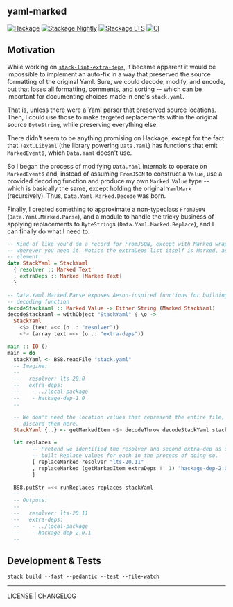 ## yaml-marked

[![Hackage](https://img.shields.io/hackage/v/yaml-marked.svg?style=flat)](https://hackage.haskell.org/package/yaml-marked)
[![Stackage Nightly](http://stackage.org/package/yaml-marked/badge/nightly)](http://stackage.org/nightly/package/yaml-marked)
[![Stackage LTS](http://stackage.org/package/yaml-marked/badge/lts)](http://stackage.org/lts/package/yaml-marked)
[![CI](https://github.com/pbrisbin/yaml-marked/actions/workflows/ci.yml/badge.svg)](https://github.com/pbrisbin/yaml-marked/actions/workflows/ci.yml)

## Motivation

While working on [`stack-lint-extra-deps`][sled], it became apparent it would be
impossible to implement an auto-fix in a way that preserved the source
formatting of the original Yaml. Sure, we could decode, modify, and encode, but
that loses all formatting, comments, and sorting -- which can be important for
documenting choices made in one's `stack.yaml`.

[sled]: https://github.com/freckle/stack-lint-extra-deps

That is, unless there were a Yaml parser that preserved source locations. Then,
I could use those to make targeted replacements within the original source
`ByteString`, while preserving everything else.

There didn't seem to be anything promising on Hackage, except for the fact that
`Text.Libyaml` (the library powering `Data.Yaml`) has functions that emit
`MarkedEvent`s, which `Data.Yaml` doesn't use.

So I began the process of modifying `Data.Yaml` internals to operate on
`MarkedEvent`s and, instead of assuming `FromJSON` to construct a `Value`, use a
provided decoding function and produce my own `Marked Value` type -- which is
basically the same, except holding the original `YamlMark` (recursively). Thus,
`Data.Yaml.Marked.Decode` was born.

Finally, I created something to approximate a non-typeclass `FromJSON`
(`Data.Yaml.Marked.Parse`), and a module to handle the tricky business of
applying replacements to `ByteString`s (`Data.Yaml.Marked.Replace`), and I can
finally do what I need to:

```hs
-- Kind of like you'd do a record for FromJSON, except with Marked wrapping
-- wherever you need it. Notice the extraDeps list itself is Marked, as is each
-- element.
data StackYaml = StackYaml
  { resolver :: Marked Text
  , extraDeps :: Marked [Marked Text]
  }

-- Data.Yaml.Marked.Parse exposes Aeson-inspired functions for building a
-- decoding function
decodeStackYaml :: Marked Value -> Either String (Marked StackYaml)
decodeStackYaml = withObject "StackYaml" $ \o ->
  StackYaml
    <$> (text =<< (o .: "resolver"))
    <*> (array text =<< (o .: "extra-deps"))

main :: IO ()
main = do
  stackYaml <- BS8.readFile "stack.yaml"
  -- Imagine:
  --
  --   resolver: lts-20.0
  --   extra-deps:
  --    - ../local-package
  --    - hackage-dep-1.0
  --

  -- We don't need the location values that represent the entire file, so we can
  -- discard them here.
  StackYaml {..} <- getMarkedItem <$> decodeThrow decodeStackYaml stackYaml

  let replaces =
        -- Pretend we identified the resolver and second extra-dep as old and
        -- built Replace values for each in the process of doing so.
        [ replaceMarked resolver "lts-20.11"
        , replaceMarked (getMarkedItem extraDeps !! 1) "hackage-dep-2.0.1"
        ]

  BS8.putStr =<< runReplaces replaces stackYaml
  --
  -- Outputs:
  --
  --   resolver: lts-20.11
  --   extra-deps:
  --    - ../local-package
  --    - hackage-dep-2.0.1
  --
```

## Development & Tests

```console
stack build --fast --pedantic --test --file-watch
```

---

[LICENSE](./LICENSE) | [CHANGELOG](./CHANGELOG.md)
